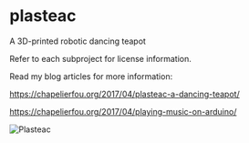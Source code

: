 # plasteac
A 3D-printed robotic dancing teapot

Refer to each subproject for license information.

Read my blog articles for more information:

https://chapelierfou.org/2017/04/plasteac-a-dancing-teapot/

https://chapelierfou.org/2017/04/playing-music-on-arduino/

![Plasteac](https://chapelierfou.org/wp-content/uploads/2017/04/IMG_20170417_194630-825x510.jpg)
